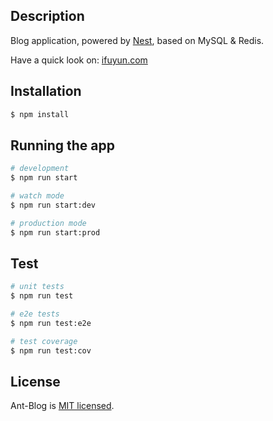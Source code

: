 ## Description

Blog application, powered by [Nest](https://github.com/nestjs/nest), based on MySQL & Redis.

Have a quick look on: [ifuyun.com](http://www.ifuyun.com)

## Installation

```bash
$ npm install
```

## Running the app

```bash
# development
$ npm run start

# watch mode
$ npm run start:dev

# production mode
$ npm run start:prod
```

## Test

```bash
# unit tests
$ npm run test

# e2e tests
$ npm run test:e2e

# test coverage
$ npm run test:cov
```

## License

Ant-Blog is [MIT licensed](LICENSE).
